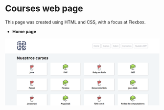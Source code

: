 # Courses web page

This page was created using HTML and CSS, with a focus at Flexbox. 

* **Home page**

![Home web page](/capturas/cursos-inicio.png)
